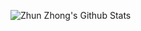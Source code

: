 <!--
### Hi there 👋

**zhunzhong07/zhunzhong07** is a ✨ _special_ ✨ repository because its `README.md` (this file) appears on your GitHub profile.

Here are some ideas to get you started:

- 🔭 I’m currently working on ...
- 🌱 I’m currently learning ...
- 👯 I’m looking to collaborate on ...
- 🤔 I’m looking for help with ...
- 💬 Ask me about ...
- 📫 How to reach me: ...
- 😄 Pronouns: ...
- ⚡ Fun fact: ...

Contact Me:

✉ Email: zhunzhong007@gmail.com

✧ Website: http://zhunzhong.site

✧ Google Scholar: https://scholar.google.com/citations?user=nZizkQ0AAAAJ&hl=en
-->

![Zhun Zhong's Github Stats](https://github-readme-stats.vercel.app/api?username=zhunzhong07&show_icons=true&count_private=true&hide=prs&theme=default_repocard)

